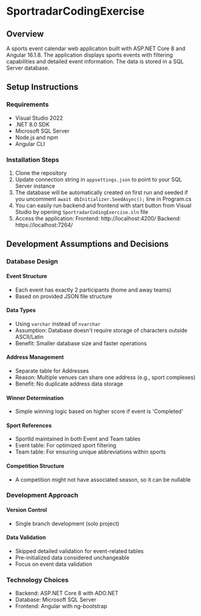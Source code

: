 # SportradarCodingExercise

## Overview

A sports event calendar web application built with ASP.NET Core 8 and Angular 16.1.8. The application displays sports events with filtering capabilities and detailed event information. The data is stored in a SQL Server database.

## Setup Instructions

### Requirements

- Visual Studio 2022 
- .NET 8.0 SDK
- Microsoft SQL Server
- Node.js and npm
- Angular CLI

### Installation Steps

1. Clone the repository
2. Update connection string in `appsettings.json` to point to your SQL Server instance
3. The database will be automatically created on first run and seeded if you uncomment `await dbInitializer.SeedAsync();` line in Program.cs
4. You can easily run backend and frontend with start button from Visual Studio by opening `SportradarCodingExercise.sln` file
5. Access the application:
   Frontend: http://localhost:4200/ 
   Backend: https://localhost:7264/

## Development Assumptions and Decisions

### Database Design

#### Event Structure
- Each event has exactly 2 participants (home and away teams)
- Based on provided JSON file structure

#### Data Types
- Using `varchar` instead of `nvarchar`
- Assumption: Database doesn't require storage of characters outside ASCII/Latin
- Benefit: Smaller database size and faster operations

#### Address Management
- Separate table for Addresses
- Reason: Multiple venues can share one address (e.g., sport complexes)
- Benefit: No duplicate address data storage

#### Winner Determination
- Simple winning logic based on higher score if event is 'Completed'

#### Sport References
- SportId maintained in both Event and Team tables
 - Event table: For optimized sport filtering
 - Team table: For ensuring unique abbreviations within sports

#### Competition Structure
- A competition might not have associated season, so it can be nullable

### Development Approach

#### Version Control
- Single branch development (solo project)

#### Data Validation
- Skipped detailed validation for event-related tables
- Pre-initialized data considered unchangeable
- Focus on event data validation

### Technology Choices
- Backend: ASP.NET Core 8 with ADO.NET
- Database: Microsoft SQL Server
- Frontend: Angular with ng-bootstrap

